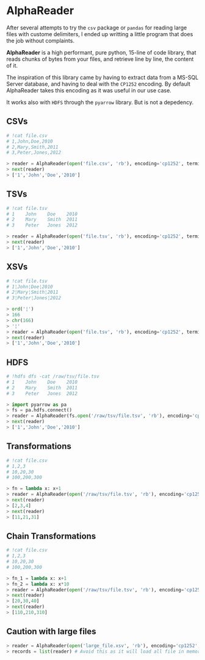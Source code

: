 # AlphaReader

After several attempts to try the `csv` package or `pandas` for reading large files with custome delimiters, I ended up writting a little program that does the job without complaints.

__AlphaReader__ is a high performant, pure python, 15-line of code library, that reads chunks of bytes from your files, and retrieve line by line, the content of it.

The inspiration of this library came by having to extract data from a MS-SQL Server database, and having to deal with the `CP1252` encoding. By default AlphaReader takes this encoding as it was useful in our use case.

It works also with `HDFS` through the `pyarrow` library. But is not a depedency.

## CSVs
```python
# !cat file.csv
# 1,John,Doe,2010
# 2,Mary,Smith,2011
# 3,Peter,Jones,2012

> reader = AlphaReader(open('file.csv', 'rb'), encoding='cp1252', terminator=10, delimiter=44)
> next(reader)
> ['1','John','Doe','2010']
```

## TSVs
```python
# !cat file.tsv
# 1    John    Doe    2010
# 2    Mary    Smith  2011
# 3    Peter   Jones  2012

> reader = AlphaReader(open('file.tsv', 'rb'), encoding='cp1252', terminator=10, delimiter=9)
> next(reader)
> ['1','John','Doe','2010']
```

## XSVs
```python
# !cat file.tsv
# 1¦John¦Doe¦2010
# 2¦Mary¦Smith¦2011
# 3¦Peter¦Jones¦2012

> ord('¦')
> 166
> chr(166)
> '¦'
> reader = AlphaReader(open('file.tsv', 'rb'), encoding='cp1252', terminator=10, delimiter=166)
> next(reader)
> ['1','John','Doe','2010']
```

## HDFS
```python
# !hdfs dfs -cat /raw/tsv/file.tsv
# 1    John    Doe    2010
# 2    Mary    Smith  2011
# 3    Peter   Jones  2012

> import pyarrow as pa
> fs = pa.hdfs.connect()
> reader = AlphaReader(fs.open('/raw/tsv/file.tsv', 'rb'), encoding='cp1252', terminator=10, delimiter=9)
> next(reader)
> ['1','John','Doe','2010']
```

## Transformations
```python
# !cat file.csv
# 1,2,3
# 10,20,30
# 100,200,300

> fn = lambda x: x+1
> reader = AlphaReader(open('/raw/tsv/file.tsv', 'rb'), encoding='cp1252', terminator=10, delimiter=44, fn_transform=fn)
> next(reader)
> [2,3,4]
> next(reader)
> [11,21,31]
```

## Chain Transformations
```python
# !cat file.csv
# 1,2,3
# 10,20,30
# 100,200,300

> fn_1 = lambda x: x+1
> fn_2 = lambda x: x*10
> reader = AlphaReader(open('/raw/tsv/file.tsv', 'rb'), encoding='cp1252', terminator=10, delimiter=44, fn_transform=[fn_1, fn_2])
> next(reader)
> [20,30,40]
> next(reader)
> [110,210,310]
```

## __Caution__ with large files
```python
> reader = AlphaReader(open('large_file.xsv', 'rb'), encoding='cp1252', terminator=172, delimiter=173)
> records = list(reader) # Avoid this as it will load all file in memory
```